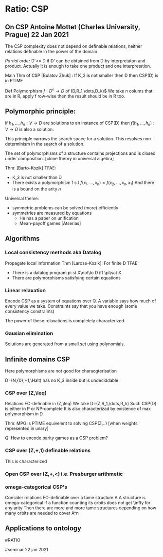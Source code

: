 # Ratio: CSP

## On CSP Antoine Mottet (Charles University, Prague) 22 Jan 2021

The CSP complexity does not depend on definable relations, neither relations
definable in the power of the domain

*Partial order* D'<= D if  D' can be obtained from D by interpretaton and
product. Actually it is enough to take one product and one interpretation.

Main Thm of CSP [Bulatov Zhuk]
: If K_3 is not smaller then D then CSP(D) is in PTIME

Def Polymorphism $f:D^n\to D$ of (D,R_1,\dots,D_k)$
We take $n$ colums that are in R, apply f row-wise then the result should be in
R too. 

## Polymorphic principle: 
if $h_1,\dots, h_n: V\to D$ are solutions to an instance of CSP(D) then
$f(h_1,\dots,h_n): V\to D$ is also a solution.

This principle narrows the search space for a solution. This resolves
non-determinism in the search of a solution. 

The set of polymorphisms of a structure contains projections and is closed
under composition.  [clone theory in universal algebra]

Thm: [Barto-Kozik]
TFAE:
* K_3 is not smaller than D
* There exists a polymorphism f s.t $f(x_1,\dots,x_n)=f(x_2,\dots,x_n,x_1)$
And there is a bound on the arity $n$

 Universal theme:
 * symmetric problems can be solved (more) efficiently
 * symmetries are measured by equations
   * He has a paper on unification
   * Mean-payoff games [Atserias]

## Algorithms

### Local consistency methods aka Datalog
Propagate local information
Thm [Larose-Kozik]: For finite D TFAE:
* There is a datalog program pi st X\not\to D iff \pi\sat X
* There are polymorphisms satisfying certain equations

### Linear relaxation
Encode CSP as a system of equations over Q. A variable says how much of every
value we take. Constraints say that you have enough (some consistency
constraints)

The power of these relaxations is completely characterized.

### Gausian elimination
Solutions are generated from a small set using polynomials.

## Infinite domains CSP

Here polymorphisms are not good for characgterisation

D=(N,{0},+1,\Halt) has no K_3 inside but is undeciddable

### CSP over (Z,\leq) 
Relations FO-definable in (Z,\leq) 
We take D=(Z,R_1,\dots,R_k)
Such CSP(D) is either in P or NP-complete
It is also characterizad by existence of max polymorphism in  D.

Thm: MPG is PTIME equivelent to solving CSP(Z,..) [when weights represented in
unary]

Q: How to encode parity games as a CSP problem?

### CSP over (Z,+,1) definable relations
This is characterized

### Open CSP over (Z,+,<) i.e. Presburger arithmetic

### omega-categorical CSP's
 Consider relations FO-definable over a tame structure A
 A structure is omega-categorical if a function counting its orbits does not get
 \infty for any arity
 Then there are more and more tame structures depending on how many orbits are
 needed to cover A^n

 ## Applications to ontology
 


#RATIO

#seminar 22 jan 2021